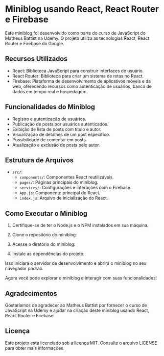 # Miniblog usando React, React Router e Firebase

Este miniblog foi desenvolvido como parte do curso de JavaScript do Matheus Battist na Udemy. O projeto utiliza as tecnologias React, React Router e Firebase do Google.

## Recursos Utilizados

- React: Biblioteca JavaScript para construir interfaces de usuário.
- React Router: Biblioteca para criar um sistema de rotas no React.
- Firebase: Plataforma de desenvolvimento de aplicativos móveis e da web, oferecendo recursos como autenticação de usuários, banco de dados em tempo real e hospedagem.

## Funcionalidades do Miniblog

- Registro e autenticação de usuários.
- Publicação de posts por usuários autenticados.
- Exibição de lista de posts com título e autor.
- Visualização de detalhes de um post específico.
- Possibilidade de comentar em posts.
- Atualização e exclusão de posts pelo autor.

## Estrutura de Arquivos

- `src/`:
  - `components/`: Componentes React reutilizáveis.
  - `pages/`: Páginas principais do miniblog.
  - `services/`: Configurações e interações com o Firebase.
  - `App.js`: Componente principal do React.
  - `index.js`: Arquivo de inicialização do React.

## Como Executar o Miniblog

1. Certifique-se de ter o Node.js e o NPM instalados em sua máquina.

2. Clone o repositório do miniblog:


3. Acesse o diretório do miniblog:


4. Instale as dependências do projeto:


Isso iniciará o servidor de desenvolvimento e abrirá o miniblog no seu navegador padrão.

Agora você pode explorar o miniblog e interagir com suas funcionalidades!

## Agradecimentos

Gostaríamos de agradecer ao Matheus Battist por fornecer o curso de JavaScript na Udemy e ajudar na criação deste miniblog usando React, React Router e Firebase.

## Licença

Este projeto está licenciado sob a licença MIT. Consulte o arquivo LICENSE para obter mais informações.
